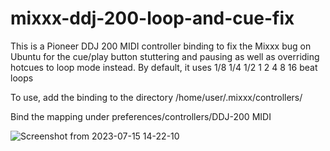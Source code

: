# mixxx-ddj-200-loop-and-cue-fix
This is a Pioneer DDJ 200 MIDI controller binding to fix the Mixxx bug on Ubuntu for the cue/play button stuttering and pausing as well as overriding hotcues to loop mode instead. 
By default, it uses 1/8 1/4 1/2 1 2 4 8 16 beat loops

To use, add the binding to the directory /home/user/.mixxx/controllers/ 

Bind the mapping under preferences/controllers/DDJ-200 MIDI



![Screenshot from 2023-07-15 14-22-10](https://github.com/evanc18/mixxx-ddj-200-loop-and-cue-fix/assets/53269886/ac5ccebe-152b-41e7-8e16-d776f35e1221)
